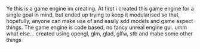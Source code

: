 Ye this is a game engine im creating. 
At first i created this game engine for a single goal in mind, but ended up trying to keep it modularised so that, hopefully, anyone can make use of and easily add models and game aspect things.
The game engine is code based, no fancy unreal engine gui.
umm what else... created using opengl, glm, glad, glfw, stb and mabe some other things

